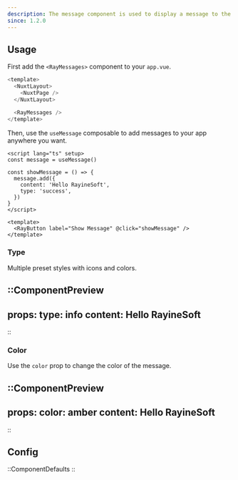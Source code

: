 ```yaml
---
description: The message component is used to display a message to the user
since: 1.2.0
---
```


## Usage

First add the `<RayMessages>` component to your `app.vue`.

```js [app.vue]{6}
<template>
  <NuxtLayout>
    <NuxtPage />
  </NuxtLayout>

  <RayMessages />
</template>
```

Then, use the `useMessage` composable to add messages to your app anywhere you want.

```vue [pages/index.vue]{2,5-8}
<script lang="ts" setup>
const message = useMessage()

const showMessage = () => {
  message.add({
    content: 'Hello RayineSoft',
    type: 'success',
  })
}
</script>

<template>
  <RayButton label="Show Message" @click="showMessage" />
</template>
```

### Type

Multiple preset styles with icons and colors.

::ComponentPreview
---
props:
  type: info
  content: Hello RayineSoft
---
::

### Color

Use the `color` prop to change the color of the message.

::ComponentPreview
---
props:
  color: amber
  content: Hello RayineSoft
---
::

## Config

::ComponentDefaults
::
